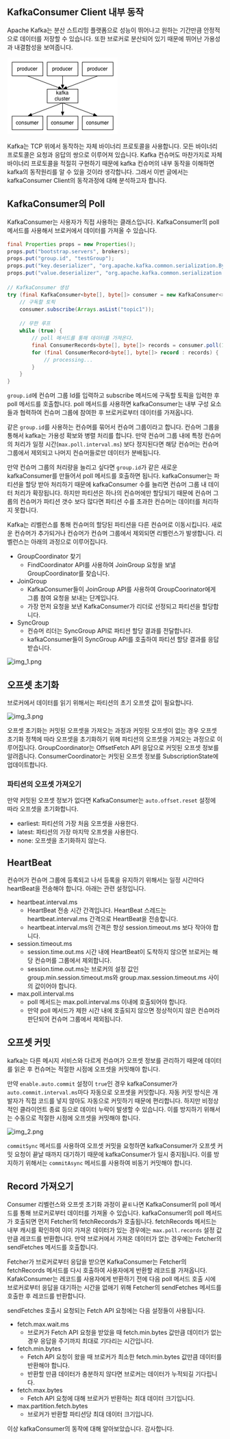 
## KafkaConsumer Client 내부 동작 

Apache Kafka는 분산 스트리밍 플랫폼으로 성능이 뛰어나고 원하는 기간만큼 안정적으로 데이터를 저장할 수 있습니다. 
또한 브로커로 분산되어 있기 때문에 뛰어난 가용성과 내결함성을 보여줍니다.

![img.png](images/img.png)

Kafka는 TCP 위에서 동작하는 자체 바이너리 프로토콜을 사용합니다. 모든 바이너리 프로토콜은 요청과 응답의 쌍으로 이루어져 있습니다. 
Kafka 컨슈머도 마찬가지로 자체 바이너리 프로토콜을 적절히 구현하기 때문에 kafka 컨슈머의 내부 동작을 이해하면 kafka의 동작원리를 알 수 있을 것이라 생각합니다. 
그래서 이번 글에서는 kafkaConsumer Client의 동작과정에 대해 분석하고자 합니다. 

## KafkaConsumer의 Poll
KafkaConsumer는 사용자가 직접 사용하는 클래스입니다. KafkaConsumer의 poll 메서드를 사용해서 브로커에서 데이터를 가져올 수 있습니다.
```java
final Properties props = new Properties();  
props.put("bootstrap.servers", brokers);  
props.put("group.id", "testGroup");  
props.put("key.deserializer", "org.apache.kafka.common.serialization.ByteArrayDeserializer");  
props.put("value.deserializer", "org.apache.kafka.common.serialization.ByteArrayDeserializer");

// KafkaConsumer 생성
try (final KafkaConsumer<byte[], byte[]> consumer = new KafkaConsumer<>(props)) {  
    // 구독할 토픽
    consumer.subscribe(Arrays.asList("topic1"));

    // 무한 루프
    while (true) {
        // poll 메서드를 통해 데이터를 가져온다.
        final ConsumerRecords<byte[], byte[]> records = consumer.poll(100);
        for (final ConsumerRecord<byte[], byte[]> record : records) {
            // processing...
        }
    }
}
```

```group.id```에 컨슈머 그룹 Id를 입력하고 subscribe 메서드에 구독할 토픽을 입력한 후 poll 메서드를 호출합니다. 
poll 메서드를 사용하면 kafkaConsumer는 내부 구성 요소들과 협력하여 컨슈머 그룹에 참여한 후 브로커로부터 데이터를 가져옵니다. 

같은 ```group.id```를 사용하는 컨슈머를 묶어서 컨슈머 그룹이라고 합니다. 컨슈머 그룹을 통해서 kafka는 가용성 확보와 병렬 처리를 합니다. 만약 컨슈머 그룹 내에 특정 컨슈머의 처리가 일정 시간(```max.poll.interval.ms```) 보다 정지된다면 해당 컨슈머는 
컨슈머 그룹에서 제외되고 나머지 컨슈머들로만 데이터가 분배됩니다. 

만약 컨슈머 그룹의 처리량을 늘리고 싶다면 ```group.id```가 같은 새로운 kafkaConsumer를 만들어서 poll 메서드를 호출하면 됩니다. 
kafkaConsumer는 파티션을 할당 받아 처리하기 때문에 kafkaConsumer 수를 늘리면 컨슈머 그룹 내 데이터 처리가 확장됩니다. 하지만 파티션은 하나의 컨슈머에만 할당되기 때문에
컨슈머 그룹의 컨슈머가 파티션 갯수 보다 많다면 파티션 수를 초과한 컨슈머는 데이터를 처리하지 못합니다. 

Kafka는 리벨런스를 통해 컨슈머의 할당된 파티션을 다른 컨슈머로 이동시킵니다. 새로운 컨슈머가 추가되거나 컨슈머가 컨슈머 그룹에서 제외되면 리벨런스가 발생합니다. 
리벨런스는 아래의 과정으로 이루어집니다.
- GroupCoordinator 찾기
  - FindCoordinator API를 사용하여 JoinGroup 요청을 보낼 GroupCoordinator를 찾습니다.
- JoinGroup
  - KafkaConsumer들이 JoinGroup API를 사용하여 GroupCoorinator에게 그룹 참여 요청을 보내는 단계입니다. 
  - 가장 먼저 요청을 보낸 KafkaConsumer가 리더로 선정되고 파티션을 할당합니다.
- SyncGroup
  - 컨슈머 리더는 SyncGroup API로 파티션 할당 결과를 전달합니다. 
  - kafkaConsumer들이 SyncGroup API를 호출하여 파티션 할당 결과를 응답받습니다.  

![img_1.png](images/img_1.png)

## 오프셋 초기화
브로커에서 데이터를 읽기 위해서는 파티션의 초기 오프셋 값이 필요합니다. 

![img_3.png](images/img_3.png)

오프셋 초기화는 커밋된 오프셋을 가져오는 과정과 커밋된 오프셋이 없는 경우 오프셋 초기화 정책에 따라 오프셋을 초기화하기 위해 파티션의 오프셋을 가져오는 과정으로 이루어집니다. 
GroupCoordinator는 OffsetFetch API 응답으로 커밋된 오프셋 정보를 알려줍니다. ConsumerCoordinator는 커밋된 오프셋 정보를 SubscriptionState에 업데이트합니다.

### 파티션의 오프셋 가져오기 
만약 커밋된 오프셋 정보가 없다면 KafkaConsumer는 ```auto.offset.reset``` 설정에 따라 오프셋을 초기화합니다. 
- earliest: 파티션의 가장 처음 오프셋을 사용한다. 
- latest: 파티션의 가장 마지막 오프셋을 사용한다. 
- none: 오프셋을 초기화하지 않는다. 

## HeartBeat
컨슈머가 컨슈머 그룹에 등록되고 나서 등록을 유지하기 위해서는 일정 시간마다 heartBeat을 전송해야 합니다. 
아래는 관련 설정입니다. 
- heartbeat.interval.ms
  - HeartBeat 전송 시간 간격입니다. HeartBeat 스레드는 heartbeat.interval.ms 간격으로 HeartBeat을 전송합니다. 
  - heartbeat.interval.ms의 간격은 항상 session.timeout.ms 보다 작아야 합니다. 
- session.timeout.ms
  - session.time.out.ms 시간 내에 HeartBeat이 도착하지 않으면 브로커는 해당 컨슈머를 그룹에서 제외합니다. 
  - session.time.out.ms는 브로커의 설정 값인 group.min.session.timeout.ms와 group.max.session.timeout.ms 사이의 값이어야 합니다.  
- max.poll.interval.ms
  - poll 메서드는 max.poll.interval.ms 이내에 호출되어야 합니다. 
  - 만약 poll 메서드가 제한 시간 내에 호출되지 않으면 정상적이지 않은 컨슈머라 판단되어 컨슈머 그룹에서 제외됩니다.
  
## 오프셋 커밋 
kafka는 다른 메시지 서비스와 다르게 컨슈머가 오프셋 정보를 관리하기 때문에 데이터를 읽은 후 컨슈머는 적절한 시점에 오프셋을 커밋해야 합니다. 

만약 ```enable.auto.commit``` 설정이 ```true```인 경우 kafkaConsumer가 ```auto.commit.interval.ms```마다 자동으로 오프셋을 커밋합니다. 
자동 커밋 방식은 개발자가 직접 코드를 넣지 않아도 자동으로 커밋하기 때문에 편리합니다. 하지만 비정상적인 클라이언트 종료 등으로 데이터 누락이 발생할 수 있습니다. 이를 방지하기 위해서는 
수동으로 적절한 시점에 오프셋을 커밋해야 합니다. 

![img_2.png](images/img_2.png)

```commitSync``` 메서드를 사용하여 오프셋 커밋을 요청하면 kafkaConsumer가 오프셋 커밋 요청이 끝날 때까지 대기하기 때문에 kafkaConsumer가 일시 중지됩니다. 이를 방지하기 위해서는 ```commitAsync``` 메서드를 사용하여 비동기 커밋해야 합니다.

## Record 가져오기
Consumer 리벨런스와 오프셋 초기화 과정이 끝ㅌ나면 KafkaConsumer의 poll 메서드를 통해 브로커로부터 데이터를 가져올 수 있습니다. 
kafkaConsumer의 poll 메서드가 호출되면 먼저 Fetcher의 fetchRecords가 호출됩니다. fetchRecords 메서드는 내부 캐시를 확인하여 이미 가져온 데이터가 있는 경우에는 ```max.poll.records``` 설정 값만큼 레코드를 반환합니다. 
만약 브로커에서 가져온 데이터가 없는 경우에는 Fetcher의 sendFetches 메서드를 호출합니다.

Fetcher가 브로커로부터 응답을 받으면 KafkaConsumer는 Fetcher의 fetchRecords 메서드를 다시 호출하여 사용자에게 반환할 레코드를 가져옵니다. KafakConsumer는 레코드를 사용자에게 반환하기 전에 다음 poll 메서드 호출 시에 브로커로부터 응답을 대기하는 시간을 
없애기 위해 Fetcher의 sendFetches 메서드를 호출한 후 레코드를 반환합니다. 

sendFetches 호출시 요청되는 Fetch API 요청에는 다음 설정들이 사용됩니다. 
- fetch.max.wait.ms
  - 브로커가 Fetch API 요청을 받았을 때 fetch.min.bytes 값만큼 데이터가 없는 경우 응답을 주기까지 최대로 기다리는 시간입니다.
- fetch.min.bytes
  - Fetch API 요청이 왔을 때 브로커가 최소한 fetch.min.bytes 값만큼 데이터를 반환해야 합니다. 
  - 반환할 만큼 데이터가 충분하지 않다면 브로커는 데이터가 누적되길 기다립니다. 
- fetch.max.bytes
  - Fetch API 요청에 대해 브로커가 반환하는 최대 데이터 크기입니다. 
- max.partition.fetch.bytes
  - 브로커가 반환할 파티션당 최대 데이터 크기입니다. 

이상 kafkaConsumer의 동작에 대해 알아보았습니다. 
감사합니다. 
